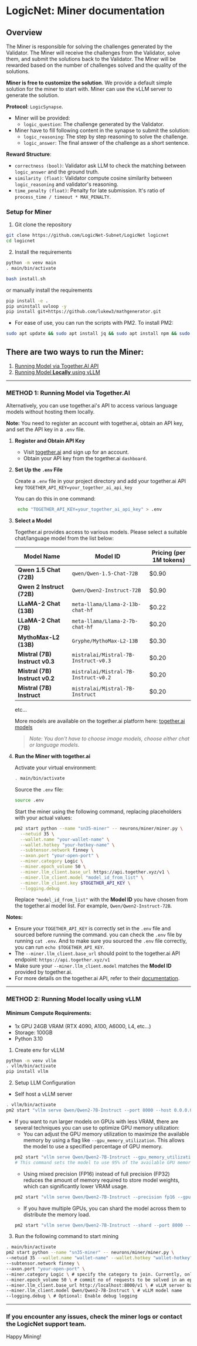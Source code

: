 # LogicNet: Miner documentation

## Overview

The Miner is responsible for solving the challenges generated by the Validator. The Miner will receive the challenges from the Validator, solve them, and submit the solutions back to the Validator. The Miner will be rewarded based on the number of challenges solved and the quality of the solutions.

**Miner is free to customize the solution**. We provide a default simple solution for the miner to start with. Miner can use the vLLM server to generate the solution.

**Protocol**: `LogicSynapse`. 
- Miner will be provided:
    - `logic_question`: The challenge generated by the Validator.
- Miner have to fill following content in the synapse to submit the solution:
    - `logic_reasoning`: The step by step reasoning to solve the challenge.
    - `logic_answer`: The final answer of the challenge as a short sentence.

**Reward Structure**:
- `correctness (bool)`: Validator ask LLM to check the matching between `logic_answer` and the ground truth.
- `similarity (float)`: Validator compute cosine similarity between `logic_reasoning` and validator's reasoning.
- `time_penalty (float)`: Penalty for late submission. It's ratio of `process_time / timeout * MAX_PENALTY`.

### Setup for Miner
1. Git clone the repository
```bash
git clone https://github.com/LogicNet-Subnet/LogicNet logicnet
cd logicnet
```
2. Install the requirements
```bash
python -m venv main
. main/bin/activate

bash install.sh
```

or manually install the requirements
```bash
pip install -e .
pip uninstall uvloop -y
pip install git+https://github.com/lukew3/mathgenerator.git
```

- For ease of use, you can run the scripts with PM2. To install PM2:
```bash
sudo apt update && sudo apt install jq && sudo apt install npm && sudo npm install pm2 -g && pm2 update
```

## There are two ways to run the Miner:
1. [Running Model via Together.AI API](#method-1-running-model-via-togetherai)
2. [Running Model **Locally** using vLLM](#method-2-running-model-locally-using-vllm)
---

### METHOD 1: Running Model via Together.AI

Alternatively, you can use together.ai's API to access various language models without hosting them locally.

**Note:** You need to register an account with together.ai, obtain an API key, and set the API key in a `.env` file.

1. **Register and Obtain API Key**

   - Visit [together.ai](https://together.ai/) and sign up for an account.
   - Obtain your API key from the together.ai `dashboard`.

2. **Set Up the `.env` File**

   Create a `.env` file in your project directory and add your together.ai API key `TOGETHER_API_KEY=your_together_ai_api_key`

   You can do this in one command:
   ```bash
    echo "TOGETHER_API_KEY=your_together_ai_api_key" > .env
    ```

3. **Select a Model**

   Together.ai provides access to various models. Please select a suitable chat/language model from the list below:

   | Model Name                  | Model ID                                     | Pricing (per 1M tokens) |
   |-----------------------------|----------------------------------------------|-------------------------|
   | **Qwen 1.5 Chat (72B)**     | `qwen/Qwen-1.5-Chat-72B`                     | $0.90                   |
   | **Qwen 2 Instruct (72B)**   | `Qwen/Qwen2-Instruct-72B`                    | $0.90                   |
   | **LLaMA-2 Chat (13B)**      | `meta-llama/Llama-2-13b-chat-hf`             | $0.22                   |
   | **LLaMA-2 Chat (7B)**       | `meta-llama/Llama-2-7b-chat-hf`              | $0.20                   |
   | **MythoMax-L2 (13B)**       | `Gryphe/MythoMax-L2-13B`                     | $0.30                   |
   | **Mistral (7B) Instruct v0.3** | `mistralai/Mistral-7B-Instruct-v0.3`         | $0.20                   |
   | **Mistral (7B) Instruct v0.2** | `mistralai/Mistral-7B-Instruct-v0.2`         | $0.20                   |
   | **Mistral (7B) Instruct**   | `mistralai/Mistral-7B-Instruct`              | $0.20                   |
   etc...

   More models are available on the together.ai platform here: [together.ai models](https://api.together.ai/models)
   > *Note: You don't have to choose image models, choose either chat or language models.*

4. **Run the Miner with together.ai**

   Activate your virtual environment:
   ```bash
   . main/bin/activate
   ```

   Source the `.env` file:
   ```bash
   source .env
   ```

   Start the miner using the following command, replacing placeholders with your actual values:
   ```bash
   pm2 start python --name "sn35-miner" -- neurons/miner/miner.py \
     --netuid 35 \
     --wallet.name "your-wallet-name" \
     --wallet.hotkey "your-hotkey-name" \
     --subtensor.network finney \
     --axon.port "your-open-port" \
     --miner.category Logic \
     --miner.epoch_volume 50 \
     --miner.llm_client.base_url https://api.together.xyz/v1 \
     --miner.llm_client.model "model_id_from_list" \
     --miner.llm_client.key $TOGETHER_API_KEY \
     --logging.debug
   ```
   Replace `"model_id_from_list"` with the **Model ID** you have chosen from the together.ai model list. For example, `Qwen/Qwen2-Instruct-72B`.

**Notes:**

- Ensure your `TOGETHER_API_KEY` is correctly set in the `.env` file and sourced before running the command. you can check the `.env` file by running `cat .env`. And to make sure you sourced the `.env` file correctly, you can run `echo $TOGETHER_API_KEY`.
- The `--miner.llm_client.base_url` should point to the together.ai API endpoint: `https://api.together.xyz/v1`
- Make sure your `--miner.llm_client.model` matches the **Model ID** provided by together.ai.
- For more details on the together.ai API, refer to their [documentation](https://docs.together.ai/).

---

### METHOD 2: Running Model locally using vLLM

#### Minimum Compute Requirements:
- 1x GPU 24GB VRAM (RTX 4090, A100, A6000, L4, etc...)
- Storage: 100GB
- Python 3.10
1. Create env for vLLM
```bash
python -m venv vllm
. vllm/bin/activate
pip install vllm
```
2. Setup LLM Configuration
- Self host a vLLM server
```bash
. vllm/bin/activate
pm2 start "vllm serve Qwen/Qwen2-7B-Instruct --port 8000 --host 0.0.0.0" --name "sn35-vllm" # change port and host to your preference
```

- If you want to run larger models on GPUs with less VRAM, there are several techniques you can use to optimize GPU memory utilization:
    - You can adjust the GPU memory utilization to maximize the available memory by using a flag like `--gpu_memory_utilization`. This allows the model to use a specified percentage of GPU memory.
   ```bash
   pm2 start "vllm serve Qwen/Qwen2-7B-Instruct --gpu_memory_utilization 0.95 --port 8000 --host 0.0.0.0" --name "sn35-vllm" 
   # This command sets the model to use 95% of the available GPU memory.
   ```
   - Using mixed precision (FP16) instead of full precision (FP32) reduces the amount of memory required to store model weights, which can significantly lower VRAM usage.
   ```bash
   pm2 start "vllm serve Qwen/Qwen2-7B-Instruct --precision fp16 --gpu_memory_utilization 0.95 --port 8000 --host 0.0.0.0" --name "sn35-vllm"
   ```
   - If you have multiple GPUs, you can shard the model across them to distribute the memory load.
   ```bash
   pm2 start "vllm serve Qwen/Qwen2-7B-Instruct --shard --port 8000 --host 0.0.0.0" --name "sn35-vllm"
   ```

3. Run the following command to start mining
```bash
. main/bin/activate
pm2 start python --name "sn35-miner" -- neurons/miner/miner.py \
--netuid 35 --wallet.name "wallet-name" --wallet.hotkey "wallet-hotkey" \
--subtensor.network finney \
--axon.port "your-open-port" \
--miner.category Logic \ # specify the category to join. Currently, only Logic is supported
--miner.epoch_volume 50 \ # commit no of requests to be solved in an epoch. It will affect the reward calculation
--miner.llm_client.base_url http://localhost:8000/v1 \ # vLLM server base url
--miner.llm_client.model Qwen/Qwen2-7B-Instruct \ # vLLM model name
--logging.debug \ # Optional: Enable debug logging
```

---

### If you encounter any issues, check the miner logs or contact the LogicNet support team.
Happy Mining!

